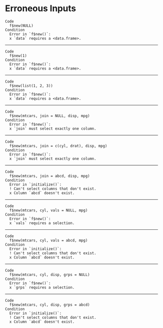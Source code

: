 # Erroneous Inputs

    Code
      f$new(NULL)
    Condition
      Error in `f$new()`:
      x `data` requires a <data.frame>.

---

    Code
      f$new(1)
    Condition
      Error in `f$new()`:
      x `data` requires a <data.frame>.

---

    Code
      f$new(list(1, 2, 3))
    Condition
      Error in `f$new()`:
      x `data` requires a <data.frame>.

---

    Code
      f$new(mtcars, join = NULL, disp, mpg)
    Condition
      Error in `f$new()`:
      x `join` must select exactly one column.

---

    Code
      f$new(mtcars, join = c(cyl, drat), disp, mpg)
    Condition
      Error in `f$new()`:
      x `join` must select exactly one column.

---

    Code
      f$new(mtcars, join = abcd, disp, mpg)
    Condition
      Error in `initialize()`:
      ! Can't select columns that don't exist.
      x Column `abcd` doesn't exist.

---

    Code
      f$new(mtcars, cyl, vals = NULL, mpg)
    Condition
      Error in `f$new()`:
      x `vals` requires a selection.

---

    Code
      f$new(mtcars, cyl, vals = abcd, mpg)
    Condition
      Error in `initialize()`:
      ! Can't select columns that don't exist.
      x Column `abcd` doesn't exist.

---

    Code
      f$new(mtcars, cyl, disp, grps = NULL)
    Condition
      Error in `f$new()`:
      x `grps` requires a selection.

---

    Code
      f$new(mtcars, cyl, disp, grps = abcd)
    Condition
      Error in `initialize()`:
      ! Can't select columns that don't exist.
      x Column `abcd` doesn't exist.

